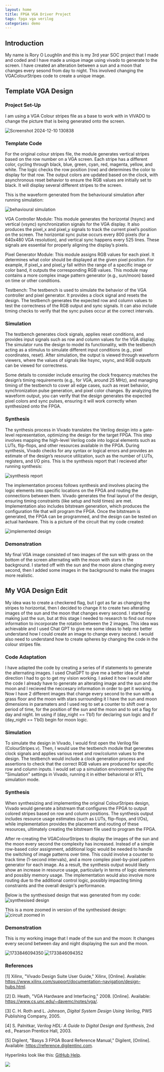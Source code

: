 ```yaml
---
layout: home
title: FPGA VGA Driver Project
tags: fpga vga verilog
categories: demo
---
```


## **Introduction**
My name is Rory O Loughlin and this is my 3rd year SOC project that I made and coded and I have made a unique image using vivado to generate to the screen. I have created an alteration between a sun and a moon that changes every sesond from day to night. This involved changing the VGAColourStripes code to create a unique image. 



## **Template VGA Design**
### **Project Set-Up**
I am using a VGA Colour stripes file as a base to work with in VIVADO to change the picture that is being generated onto the screen. 

![Screenshot 2024-12-10 130838](https://github.com/user-attachments/assets/dd7d259b-340a-4bc8-baed-45240e5426dd)

### **Template Code**
For the original colour stripes file, the module generates vertical stripes based on the row number on a VGA screen. Each stripe has a different color, cycling through black, blue, green, cyan, red, magenta, yellow, and white. The logic checks the row position (row) and determines the color to display for that row. The output colors are updated based on the clock, with asynchronous reset behavior to ensure the RGB values are initially set to black. It will display several different stripes to the screen.

This is the waveform generated from the behavioural simulation after running simulation:

![behavioural simulation](https://github.com/user-attachments/assets/b9391c8d-2ee5-4445-bd1a-e67f25fd5e9b)

VGA Controller Module: This module generates the horizontal (hsync) and vertical (vsync) synchronization signals for the VGA display. It also produces the pixel_x and pixel_y signals to track the current pixel’s position on the screen. The horizontal sync pulse occurs every 800 pixels (for a 640x480 VGA resolution), and vertical sync happens every 525 lines. These signals are essential for properly aligning the display’s pixels.

Pixel Generator Module: This module assigns RGB values for each pixel. It determines what color should be displayed at the given pixel position. For example, if pixel_x and pixel_y fall within the range of a specific image or color band, it outputs the corresponding RGB values. This module may contains a more complex image pattern generator (e.g., sun/moon) based on time or other conditions.

Testbench: The testbench is used to simulate the behavior of the VGA controller and pixel generator. It provides a clock signal and resets the design. The testbench generates the expected row and column values to test the correctness of the RGB output and sync signals. It can also include timing checks to verify that the sync pulses occur at the correct intervals.
### **Simulation**

 The testbench generates clock signals, applies reset conditions, and provides input signals such as row and column values for the VGA display. The simulator runs the design to model its functionality, with the testbench acting as a stimulus to simulate different input conditions (e.g., pixel coordinates, reset). After simulation, the output is viewed through waveform viewers, where the values of signals like hsync, vsync, and RGB outputs can be viewed for correctness.

 Some details to consider include ensuring the clock frequency matches the design’s timing requirements (e.g., for VGA, around 25 MHz), and managing timing of the testbench to cover all edge cases, such as reset behavior, synchronization pulse generation, and pixel color changes. By analyzing the waveform output, you can verify that the design generates the expected pixel colors and sync pulses, ensuring it will work correctly when synthesized onto the FPGA.
### **Synthesis**

The synthesis process in Vivado translates the Verilog design into a gate-level representation, optimizing the design for the target FPGA. This step involves mapping the high-level Verilog code into logical elements such as LUTs, flip-flops, and other resources available in the FPGA. During synthesis, Vivado checks for any syntax or logical errors and provides an estimate of the design’s resource utilization, such as the number of LUTs, registers, and I/O pins. This is the synthesis report that I recieved after running synthesis:

![synthesis report](https://github.com/user-attachments/assets/356f5729-3b29-4139-92d3-01e9571c5e84)

The implementation process follows synthesis and involves placing the logic elements into specific locations on the FPGA and routing the connections between them. Vivado generates the final layout of the design, ensuring timing constraints (like setup and hold times) are met. Implementation also includes bitstream generation, which produces the configuration file that will program the FPGA. Once the bitstream is generated, the FPGA can be programmed, and the design can be tested on actual hardware.
This is a picture of the circuit that my code created:

![implemented design](https://github.com/user-attachments/assets/88f61e60-6fd3-43d4-8e8b-abfe0495cebe)
### **Demonstration**
My final VGA image consisted of two images of the sun with grass on the bottom of the screen alternating with the moon with stars in the background. I started off with the sun and the moon alone changing every second, then I added some images in the background to make the images more realistic.

## **My VGA Design Edit**
My idea was to create a checkered flag, but I got as far as changing the stripes to horizontal, then I decided to change it to create two alterating images of the sun and the moon that changes every second. I started by making just the sun, but at this stage I needed to research to find out more information to incorporate the rotation between the 2 images. This idea was achievable and I used Chat GPT to give me some ideas to help me better understand how I could create an image to change every second. I would also need to understand how to create spheres by changing the code in the colour stripes file.

### **Code Adaptation**
I have adapted the code by creating a series of if statements to generate the alternating images. I used ChatGPT to give me a better idea of what direction I had to go to get my vision working. I asked it how I would alter the code I already have to generate an alterating image and the sun and the moon and I recieved the neccesary information in order to get it working. Now I have 2 different images that change every second to the sun with a grass floor and the moon with stars surrounding it I have the sun and moon dimensions in paramaters and I used reg to set a counter to shift over a period of time, for the position of the sun and the moon and to set a flag for day and night. Im using  if (day_night == 1'b1) for declaring sun logic and  if (day_night == 1'b0) begin for moon logic.

### **Simulation**
To simulate the design in Vivado, I would first open the Verilog file (ColourStripes.v). Then, I would use the testbench module that generates clock signals and applies various reset and row/column values to the design. The testbench would include a clock generation process and assertions to check that the correct RGB values are produced for specific row and column inputs. I would set up a simulation environment using the "Simulation" settings in Vivado, running it in either behavioral or RTL simulation mode.

### **Synthesis**

When synthesizing and implementing the original ColourStripes design, Vivado would generate a bitstream that configures the FPGA to output colored stripes based on row and column positions. The synthesis output includes resource usage estimates (such as LUTs, flip-flops, and I/Os), while implementation provides the placement and routing of these resources, ultimately creating the bitstream file used to program the FPGA.

After re-creating the VGAColourStripes to display the images of the sun and the moon every second the complexity has increased.  Instead of a simple row-based color assignment, additional logic would be needed to handle the switching of image patterns over time. This could involve a counter to track time (1-second intervals), and a more complex pixel-by-pixel pattern generator for each image. As a result, the synthesis output would likely show an increase in resource usage, particularly in terms of logic elements and possibly memory usage. The implementation would also involve more routing due to the additional control logic, possibly impacting timing constraints and the overall design's performance.



Below is the synthesised design that was generated from my code:
![synthesised design](https://github.com/user-attachments/assets/0968074f-6f53-44ba-8daf-710cebb1f3dc)

This is a more zoomed in version of the synthesised design:
![circuit zoomed in](https://github.com/user-attachments/assets/7b0156bd-66b8-4140-9513-3c97da151c64)



### **Demonstration**
This is my working image that I made of the sun and the moon: It changes every second between day and night displaying the sun and the moon.

![1733846094350](https://github.com/user-attachments/assets/bf1b10af-68d6-403c-ac26-1604c49c3d60)
![1733846094352](https://github.com/user-attachments/assets/1d0e0fcf-3f03-45e3-a6ca-9641ea46f727)

### **References**
[1] Xilinx, "Vivado Design Suite User Guide," Xilinx, [Online]. Available: https://www.xilinx.com/support/documentation-navigation/design-hubs.html.

[2] D. Heath, "VGA Hardware and Interfacing," 2008. [Online]. Available: https://www.cs.unc.edu/~davemc/notes/vga/.

[3] C. H. Roth and L. Johnson, *Digital System Design Using Verilog*, PWS Publishing Company, 2005.

[4] S. Palnitkar, *Verilog HDL: A Guide to Digital Design and Synthesis*, 2nd ed., Pearson Prentice Hall, 2003.

[5] Digilent, "Basys 3 FPGA Board Reference Manual," Digilent, [Online]. Available: https://reference.digilentinc.com.

Hyperlinks look like this: [GitHub Help](https://help.github.com/).


<img src="https://raw.githubusercontent.com/melgineer/fpga-vga-verilog/main/docs/assets/images/VGAPrjSrcs.png">

